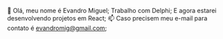 👋 Olá, meu nome é Evandro Miguel;
Trabalho com Delphi;
E agora estarei desenvolvendo projetos em React;
📫 Caso precisem meu e-mail para contato é evandromig@gmail.com;
